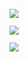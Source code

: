 ![](https://raw.githubusercontent.com/rayheberer/SC2Agents/master/results/DQNMoveOnly/CollectMineralShards1/Batch_Max_Q.PNG)

![](https://raw.githubusercontent.com/rayheberer/SC2Agents/master/results/DQNMoveOnly/CollectMineralShards1/Batch_Mean_Q.PNG)

![](https://raw.githubusercontent.com/rayheberer/SC2Agents/master/results/DQNMoveOnly/CollectMineralShards1/Score.PNG)